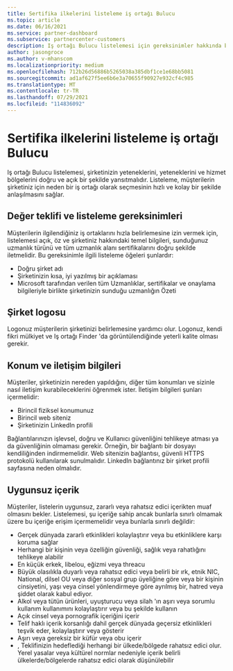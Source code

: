 ```yaml
---
title: Sertifika ilkelerini listeleme iş ortağı Bulucu
ms.topic: article
ms.date: 06/16/2021
ms.service: partner-dashboard
ms.subservice: partnercenter-customers
description: Iş ortağı Bulucu listelemesi için gereksinimler hakkında bilgi edinin.
author: jasongroce
ms.author: v-mhanscom
ms.localizationpriority: medium
ms.openlocfilehash: 712b26d56886b5265038a385dbf1ce1e68bb5081
ms.sourcegitcommit: ad1af627f5ee6b6e3a70655f90927e932cf4c985
ms.translationtype: MT
ms.contentlocale: tr-TR
ms.lasthandoff: 07/29/2021
ms.locfileid: "114836092"
---
```

# <a name="partner-finder-listing-certification-policies"></a>Sertifika ilkelerini listeleme iş ortağı Bulucu

Iş ortağı Bulucu listelemesi, şirketinizin yeteneklerini, yeteneklerini ve hizmet bölgelerini doğru ve açık bir şekilde yansıtmalıdır. Listeleme, müşterilerin şirketiniz için neden bir iş ortağı olarak seçmesinin hızlı ve kolay bir şekilde anlaşılmasını sağlar.

## <a name="value-proposition-and-listing-requirements"></a>Değer teklifi ve listeleme gereksinimleri

Müşterilerin ilgilendiğiniz iş ortaklarını hızla belirlemesine izin vermek için, listelemesi açık, öz ve şirketiniz hakkındaki temel bilgileri, sunduğunuz uzmanlık türünü ve tüm uzmanlık alanı sertifikalarını doğru şekilde iletmelidir. Bu gereksinimle ilgili listeleme öğeleri şunlardır:

- Doğru şirket adı
- Şirketinizin kısa, iyi yazılmış bir açıklaması
- Microsoft tarafından verilen tüm Uzmanlıklar, sertifikalar ve onaylama bilgileriyle birlikte şirketinizin sunduğu uzmanlığın Özeti

## <a name="company-logo"></a>Şirket logosu

Logonuz müşterilerin şirketinizi belirlemesine yardımcı olur. Logonuz, kendi fikri mülkiyet ve Iş ortağı Finder 'da görüntülendiğinde yeterli kalite olması gerekir.

## <a name="location-and-contact-information"></a>Konum ve iletişim bilgileri

Müşteriler, şirketinizin nereden yapıldığını, diğer tüm konumları ve sizinle nasıl iletişim kurabileceklerini öğrenmek ister. İletişim bilgileri şunları içermelidir:

- Birincil fiziksel konumunuz
- Birincil web siteniz
- Şirketinizin LinkedIn profili

Bağlantılarınızın işlevsel, doğru ve Kullanıcı güvenliğini tehlikeye atması ya da güvenliğinin olmaması gerekir. Örneğin, bir bağlantı bir dosyayı kendiliğinden indirmemelidir. Web sitenizin bağlantısı, güvenli HTTPS protokolü kullanılarak sunulmalıdır. LinkedIn bağlantınız bir şirket profili sayfasına neden olmalıdır.

## <a name="inappropriate-content"></a>Uygunsuz içerik

Müşteriler, listelerin uygunsuz, zararlı veya rahatsız edici içerikten muaf olmasını bekler. Listelemesi, şu içeriğe sahip ancak bunlarla sınırlı olmamak üzere bu içeriğe erişim içermemelidir veya bunlarla sınırlı değildir:

- Gerçek dünyada zararlı etkinlikleri kolaylaştırır veya bu etkinliklere karşı koruma sağlar
- Herhangi bir kişinin veya özelliğin güvenliği, sağlık veya rahatlığını tehlikeye alabilir
- En küçük erkek, libelou, eğizmi veya threacu
- Büyük olasılıkla duyarlı veya rahatsız edici veya belirli bir ırk, etnik NIC, National, dilsel OU veya diğer sosyal grup üyeliğine göre veya bir kişinin cinsiyetini, yaşı veya cinsel yönlendirmeye göre ayrılmış bir, hatred veya şiddet olarak kabul ediyor.
- Alkol veya tütün ürünleri, uyuşturucu veya silah 'ın aşırı veya sorumlu kullanım kullanımını kolaylaştırır veya bu şekilde kullanın
- Açık cinsel veya pornografik içeriğini içerir
- Telif haklı içerik korsanlığı dahil gerçek dünyada geçersiz etkinlikleri teşvik eder, kolaylaştırır veya gösterir
- Aşırı veya gereksiz bir küfür veya obu içerir
- , Teklifinizin hedeflediği herhangi bir ülkede/bölgede rahatsız edici olur. Yerel yasalar veya kültürel normlar nedeniyle içerik belirli ülkelerde/bölgelerde rahatsız edici olarak düşünülebilir
